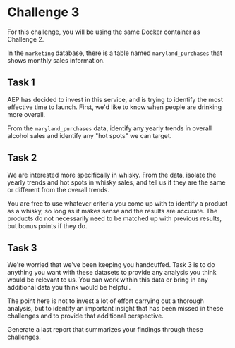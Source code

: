 # Challenge 3
For this challenge, you will be using the same Docker container as Challenge 2.

In the `marketing` database, there is a table named `maryland_purchases` that
shows monthly sales information.

## Task 1
AEP has decided to invest in this service, and is trying to identify the most
effective time to launch. First, we'd like to know when people are drinking
more overall.

From the `maryland_purchases` data, identify any yearly trends in overall
alcohol sales and identify any "hot spots" we can target.

## Task 2
We are interested more specifically in whisky. From the data, isolate the yearly
trends and hot spots in whisky sales, and tell us if they are the same or
different from the overall trends.

You are free to use whatever criteria you come up with to identify a product as
a whisky, so long as it makes sense and the results are accurate. The products
do not necessarily need to be matched up with previous results, but bonus points
if they do.

## Task 3
We're worried that we've been keeping you handcuffed. Task 3 is to do anything
you want with these datasets to provide any analysis you think would be relevant
to us. You can work within this data or bring in any additional data you think
would be helpful.

The point here is not to invest a lot of effort carrying out a thorough analysis,
but to identify an important insight that has been missed in these challenges
and to provide that additional perspective.

Generate a last report that summarizes your findings through these challenges.
